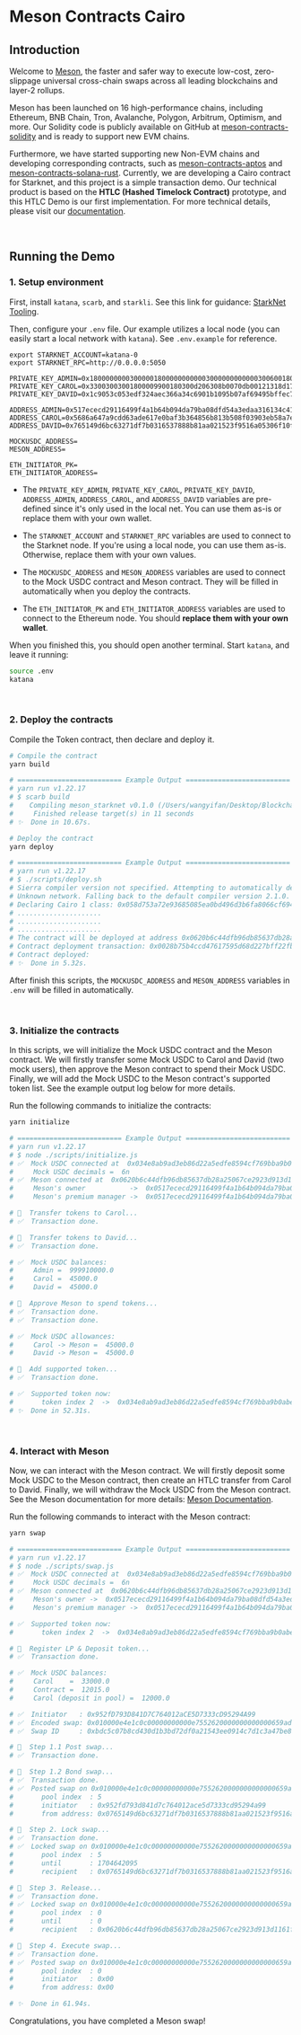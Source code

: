 # Meson Contracts Cairo

## Introduction

Welcome to [Meson](https://meson.fi/), the faster and safer way to execute low-cost, zero-slippage universal cross-chain swaps across all leading blockchains and layer-2 rollups.

Meson has been launched on 16 high-performance chains, including Ethereum, BNB Chain, Tron, Avalanche, Polygon, Arbitrum, Optimism, and more. Our Solidity code is publicly available on GitHub at [meson-contracts-solidity](https://github.com/MesonFi/meson-contracts-solidity) and is ready to support new EVM chains.

Furthermore, we have started supporting new Non-EVM chains and developing corresponding contracts, such as [meson-contracts-aptos](https://github.com/MesonFi/meson-contracts-aptos) and [meson-contracts-solana-rust](https://github.com/MesonFi/meson-contracts-solana-rust). Currently, we are developing a Cairo contract for Starknet, and this project is a simple transaction demo. Our technical product is based on the **HTLC (Hashed Timelock Contract)** prototype, and this HTLC Demo is our first implementation. For more technical details, please visit our [documentation]((https://docs.meson.fi/)).

<br>

## Running the Demo

### 1. Setup environment

First, install `katana`, `scarb`, and `starkli`. See this link for guidance: [StarkNet Tooling](https://book.starknet.io/ch02-02-starkli-scarb-katana.html).

Then, configure your `.env` file. Our example utilizes a local node (you can easily start a local network with `katana`). See `.env.example` for reference.

```dotenv
export STARKNET_ACCOUNT=katana-0
export STARKNET_RPC=http://0.0.0.0:5050

PRIVATE_KEY_ADMIN=0x1800000000300000180000000000030000000000003006001800006600
PRIVATE_KEY_CAROL=0x33003003001800009900180300d206308b0070db00121318d17b5e6262150b
PRIVATE_KEY_DAVID=0x1c9053c053edf324aec366a34c6901b1095b07af69495bffec7d7fe21effb1b

ADDRESS_ADMIN=0x517ececd29116499f4a1b64b094da79ba08dfd54a3edaa316134c41f8160973
ADDRESS_CAROL=0x5686a647a9cdd63ade617e0baf3b364856b813b508f03903eb58a7e622d5855
ADDRESS_DAVID=0x765149d6bc63271df7b0316537888b81aa021523f9516a05306f10fd36914da

MOCKUSDC_ADDRESS=
MESON_ADDRESS=

ETH_INITIATOR_PK=
ETH_INITIATOR_ADDRESS=
```

- The `PRIVATE_KEY_ADMIN`, `PRIVATE_KEY_CAROL`, `PRIVATE_KEY_DAVID`, `ADDRESS_ADMIN`, `ADDRESS_CAROL`, and `ADDRESS_DAVID` variables are pre-defined since it's only used in the local net. You can use them as-is or replace them with your own wallet.

- The `STARKNET_ACCOUNT` and `STARKNET_RPC` variables are used to connect to the Starknet node. If you're using a local node, you can use them as-is. Otherwise, replace them with your own values.

- The `MOCKUSDC_ADDRESS` and `MESON_ADDRESS` variables are used to connect to the Mock USDC contract and Meson contract. They will be filled in automatically when you deploy the contracts.

- The `ETH_INITIATOR_PK` and `ETH_INITIATOR_ADDRESS` variables are used to connect to the Ethereum node. You should **replace them with your own wallet**.

When you finished this, you should open another terminal. Start `katana`, and leave it running:

```bash
source .env
katana
```

<br>

### 2. Deploy the contracts

Compile the Token contract, then declare and deploy it.

```bash
# Compile the contract
yarn build

# ========================== Example Output ==========================
# yarn run v1.22.17
# $ scarb build
#    Compiling meson_starknet v0.1.0 (/Users/wangyifan/Desktop/Blockchain/Starknet/meson-starknet-contracts/Scarb.toml)
#     Finished release target(s) in 11 seconds
# ✨  Done in 10.67s.

# Deploy the contract
yarn deploy

# ========================== Example Output ==========================
# yarn run v1.22.17
# $ ./scripts/deploy.sh
# Sierra compiler version not specified. Attempting to automatically decide version to use...
# Unknown network. Falling back to the default compiler version 2.1.0. Use the --compiler-version flag to choose a different version.
# Declaring Cairo 1 class: 0x058d753a72e93685085ea0bd496d3b6fa8066cf694f82ba9850548bb3cb61708
# .....................
# .....................
# .....................
# The contract will be deployed at address 0x0620b6c44dfb96db85637db28a25067ce2923d913d1161f5474d1233f2d19ccb
# Contract deployment transaction: 0x0028b75b4ccd47617595d68d227bff22fb083b9ec9d92e575a2b010a1243de7d
# Contract deployed:
# ✨  Done in 5.32s.
```

After finish this scripts, the `MOCKUSDC_ADDRESS` and `MESON_ADDRESS` variables in `.env` will be filled in automatically.

<br>

### 3. Initialize the contracts

In this scripts, we will initialize the Mock USDC contract and the Meson contract. We will firstly transfer some Mock USDC to Carol and David (two mock users), then approve the Meson contract to spend their Mock USDC. Finally, we will add the Mock USDC to the Meson contract's supported token list. See the example output log below for more details.

Run the following commands to initialize the contracts:

```bash
yarn initialize

# ========================== Example Output ==========================
# yarn run v1.22.17
# $ node ./scripts/initialize.js
# ✅  Mock USDC connected at  0x034e8ab9ad3eb86d22a5edfe8594cf769bba9b0abee768c2ef3ce873160eb56c
#     Mock USDC decimals =  6n
# ✅  Meson connected at  0x0620b6c44dfb96db85637db28a25067ce2923d913d1161f5474d1233f2d19ccb
#     Meson's owner           ->  0x0517ececd29116499f4a1b64b094da79ba08dfd54a3edaa316134c41f8160973
#     Meson's premium manager ->  0x0517ececd29116499f4a1b64b094da79ba08dfd54a3edaa316134c41f8160973

# 🚀  Transfer tokens to Carol...
# ✅  Transaction done.

# 🚀  Transfer tokens to David...
# ✅  Transaction done.

# ✅  Mock USDC balances:
#     Admin =  999910000.0
#     Carol =  45000.0
#     David =  45000.0

# 🚀  Approve Meson to spend tokens...
# ✅  Transaction done.
# ✅  Transaction done.

# ✅  Mock USDC allowances:
#     Carol -> Meson =  45000.0
#     David -> Meson =  45000.0

# 🚀  Add supported token...
# ✅  Transaction done.

# ✅  Supported token now: 
#       token index 2  ->  0x034e8ab9ad3eb86d22a5edfe8594cf769bba9b0abee768c2ef3ce873160eb56c
# ✨  Done in 52.31s.
```

<br>

### 4. Interact with Meson

Now, we can interact with the Meson contract. We will firstly deposit some Mock USDC to the Meson contract, then create an HTLC transfer from Carol to David. Finally, we will withdraw the Mock USDC from the Meson contract. See the Meson documentation for more details: [Meson Documentation](https://docs.meson.fi/).

Run the following commands to interact with the Meson contract:

```bash
yarn swap

# ========================== Example Output ==========================
# yarn run v1.22.17
# $ node ./scripts/swap.js
# ✅  Mock USDC connected at  0x034e8ab9ad3eb86d22a5edfe8594cf769bba9b0abee768c2ef3ce873160eb56c
#     Mock USDC decimals =  6n
# ✅  Meson connected at  0x0620b6c44dfb96db85637db28a25067ce2923d913d1161f5474d1233f2d19ccb
#     Meson's owner ->  0x0517ececd29116499f4a1b64b094da79ba08dfd54a3edaa316134c41f8160973
#     Meson's premium manager ->  0x0517ececd29116499f4a1b64b094da79ba08dfd54a3edaa316134c41f8160973

# ✅  Supported token now: 
#       token index 2  ->  0x034e8ab9ad3eb86d22a5edfe8594cf769bba9b0abee768c2ef3ce873160eb56c

# 🚀  Register LP & Deposit token...
# ✅  Transaction done.

# ✅  Mock USDC balances:
#     Carol    =  33000.0
#     Contract =  12015.0
#     Carol (deposit in pool) =  12000.0

# ✅  Initiator   : 0x952fD793D841D7C764012aCE5D7333cD95294A99
# ✅  Encoded swap: 0x010000e4e1c0c00000000000e7552620000000000000659ad1d2232c02232c02
# ✅  Swap ID     : 0xbdc5c07b8cd430d1b3bd72df0a21543ee0914c7d1c3a47be88fb46964d78373d

# 🚀  Step 1.1 Post swap...
# ✅  Transaction done.

# 🚀  Step 1.2 Bond swap...
# ✅  Transaction done.
# ✅  Posted swap on 0x010000e4e1c0c00000000000e7552620000000000000659ad1d2232c02232c02: 
#       pool index  : 5
#       initiator   : 0x952fd793d841d7c764012ace5d7333cd95294a99
#       from address: 0x0765149d6bc63271df7b0316537888b81aa021523f9516a05306f10fd36914da

# 🚀  Step 2. Lock swap...
# ✅  Transaction done.
# ✅  Locked swap on 0x010000e4e1c0c00000000000e7552620000000000000659ad1d2232c02232c02 + 0x952fd793d841d7c764012ace5d7333cd95294a99: 
#       pool index  : 5
#       until       : 1704642095
#       recipient   : 0x0765149d6bc63271df7b0316537888b81aa021523f9516a05306f10fd36914da

# 🚀  Step 3. Release...
# ✅  Transaction done.
# ✅  Locked swap on 0x010000e4e1c0c00000000000e7552620000000000000659ad1d2232c02232c02 + 0x952fd793d841d7c764012ace5d7333cd95294a99: 
#       pool index  : 0
#       until       : 0
#       recipient   : 0x0620b6c44dfb96db85637db28a25067ce2923d913d1161f5474d1233f2d19ccb

# 🚀  Step 4. Execute swap...
# ✅  Transaction done.
# ✅  Posted swap on 0x010000e4e1c0c00000000000e7552620000000000000659ad1d2232c02232c02: 
#       pool index  : 0
#       initiator   : 0x00
#       from address: 0x00

# ✨  Done in 61.94s.
```

Congratulations, you have completed a Meson swap!
